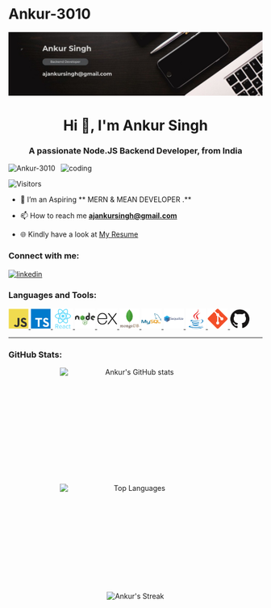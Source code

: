 # Ankur-3010


![logo](https://github.com/singhankur3010/Ankur-3010/blob/main/banner.jpg)

<h1 align="center">Hi 👋, I'm Ankur Singh</h1>
<h3 align="center">A passionate Node.JS Backend Developer, from India</h3>

<img align="right" alt="coding" width="400" src="https://user-images.githubusercontent.com/55389276/140866485-8fb1c876-9a8f-4d6a-98dc-08c4981eaf70.gif">
<p align="left"> <img src="https://komarev.com/ghpvc/?username=singhankur3010&label=Profile%20views&color=0e75b6&style=flat" alt="Ankur-3010" /> </p>

![Visitors](https://visitor-badge.laobi.icu/badge?page_id=singhankur3010)
<!-- [![Spotify](https://novatorem.vercel.app/api/spotify)](https://open.spotify.com/user/your-spotify-id)-->


- 🌱 I’m an Aspiring ** MERN & MEAN DEVELOPER .**

- 📫 How to reach me **ajankursingh@gmail.com**

- 🌐 Kindly have a look at [My Resume](https://drive.google.com/file/d/1ittBSPocHWzOVBdgtPG-uSbLzkIoIt6R/view?usp=sharing)


<h3 align="left">Connect with me:</h3>
<p align="left">
  <a href="https://www.linkedin.com/in/ankur-singh-452219222/" target="blank">
    <img align="center" src="https://raw.githubusercontent.com/rahuldkjain/github-profile-readme-generator/master/src/images/icons/Social/linked-in-alt.svg" alt="linkedin" height="30" width="40" />
  </a>
</p>




<h3 align="left">Languages and Tools:</h3>
<p align="left">
  <!-- Core Stack -->
  <a href="https://developer.mozilla.org/en-US/docs/Web/JavaScript" target="_blank" rel="noreferrer">
    <img src="https://raw.githubusercontent.com/devicons/devicon/master/icons/javascript/javascript-original.svg" alt="javascript" width="40" height="40"/>
  </a>
    <a href="https://www.typescriptlang.org/" target="_blank" rel="noreferrer">
    <img src="https://raw.githubusercontent.com/devicons/devicon/master/icons/typescript/typescript-original.svg" alt="typescript" width="40" height="40"/>
  </a>
  <a href="https://reactjs.org/" target="_blank" rel="noreferrer">
    <img src="https://raw.githubusercontent.com/devicons/devicon/master/icons/react/react-original-wordmark.svg" alt="react" width="40" height="40"/>
  </a>
  <a href="https://nodejs.org" target="_blank" rel="noreferrer">
    <img src="https://raw.githubusercontent.com/devicons/devicon/master/icons/nodejs/nodejs-original-wordmark.svg" alt="nodejs" width="40" height="40"/>
  </a>
  <a href="https://expressjs.com" target="_blank" rel="noreferrer">
    <img src="https://raw.githubusercontent.com/devicons/devicon/master/icons/express/express-original.svg" alt="express" width="40" height="40"/>
  </a>
  <a href="https://www.mongodb.com/" target="_blank" rel="noreferrer">
    <img src="https://raw.githubusercontent.com/devicons/devicon/master/icons/mongodb/mongodb-original-wordmark.svg" alt="mongodb" width="40" height="40"/>
  </a>

  <!-- Databases & Tools -->
  <a href="https://www.mysql.com/" target="_blank" rel="noreferrer">
    <img src="https://raw.githubusercontent.com/devicons/devicon/master/icons/mysql/mysql-original-wordmark.svg" alt="mysql" width="40" height="40"/>
  </a>
  <a href="https://sequelize.org/" target="_blank" rel="noreferrer">
    <img src="https://raw.githubusercontent.com/devicons/devicon/master/icons/sequelize/sequelize-original-wordmark.svg" alt="sequelize" width="40" height="40"/>
  </a>

  <!-- Additional -->
  <a href="https://www.java.com" target="_blank" rel="noreferrer">
    <img src="https://raw.githubusercontent.com/devicons/devicon/master/icons/java/java-original.svg" alt="java" width="40" height="40"/>
  </a>
  <a href="https://git-scm.com/" target="_blank" rel="noreferrer">
    <img src="https://raw.githubusercontent.com/devicons/devicon/master/icons/git/git-original.svg" alt="git" width="40" height="40"/>
  </a>
  <a href="https://github.com/" target="_blank" rel="noreferrer">
    <img src="https://raw.githubusercontent.com/devicons/devicon/master/icons/github/github-original.svg" alt="github" width="40" height="40"/>
  </a>
</p>

---

<h3 align="left">GitHub Stats:</h3>

<div align="center" style="display: flex; justify-content: center; gap: 30px; flex-wrap: wrap;">
  <img src="https://github-readme-stats.vercel.app/api?username=singhankur3010&show_icons=true&theme=radical&hide_border=true&include_all_commits=true&count_private=true" alt="Ankur's GitHub stats" style="width: 48%; max-width: 100%; min-width: 300px; height: 200px;" />
  
  <img src="https://github-readme-stats.vercel.app/api/top-langs/?username=singhankur3010&layout=compact&theme=radical&hide_border=true" alt="Top Languages" style="width: 48%; max-width: 100%; min-width: 300px; height: 200px;" />
</div>

<p align="center">
  <img src="https://github-readme-streak-stats.herokuapp.com/?user=singhankur3010&theme=radical&hide_border=true" alt="Ankur's Streak" style="max-width: 100%; width: 100%; height: 200px;" />
</p>





